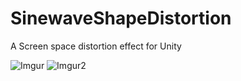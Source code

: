 # SinewaveShapeDistortion
A Screen space distortion effect for Unity

![Imgur](http://i.imgur.com/8BvhLub.gifv)
![Imgur2](http://i.imgur.com/dlXRRtk.gif)
